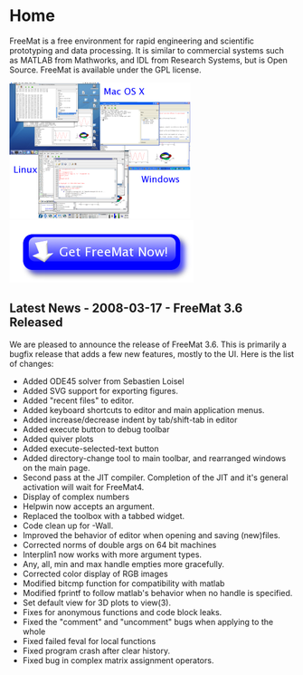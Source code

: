 Home
====

FreeMat is a free environment for rapid engineering and scientific prototyping and data processing. It is similar to commercial systems such as MATLAB from Mathworks, and IDL from Research Systems, but is Open Source. FreeMat is available under the GPL license.


[!["Screen"](assets/screencap_composite_small.png "Screen")](screenshots.html) [!["Download"](assets/download.png "Download")](download.html)


Latest News - 2008-03-17 - FreeMat 3.6 Released
-----------------------------------------------
We are pleased to announce the release of FreeMat 3.6. This is primarily a bugfix release that adds a few new features,
mostly to the UI. Here is the list of changes:

 * Added ODE45 solver from Sebastien Loisel
 * Added SVG support for exporting figures.
 * Added "recent files" to editor.
 * Added keyboard shortcuts to editor and main application menus.
 * Added increase/decrease indent by tab/shift-tab in editor
 * Added execute button to debug toolbar
 * Added quiver plots
 * Added execute-selected-text button
 * Added directory-change tool to main toolbar, and rearranged windows on the main page.
 * Second pass at the JIT compiler.  Completion of the JIT and it's general activation will wait for FreeMat4.
 * Display of complex numbers
 * Helpwin now accepts an argument.
 * Replaced the toolbox with a tabbed widget.
 * Code clean up for -Wall.
 * Improved the behavior of editor when opening and saving (new)files.
 * Corrected norms of double args on 64 bit machines
 * Interplin1 now works with more argument types.
 * Any, all, min and max handle empties more gracefully.
 * Corrected color display of RGB images
 * Modified bitcmp function for compatibility with matlab
 * Modified fprintf to follow matlab's behavior when no handle is specified.
 * Set default view for 3D plots to view(3).
 * Fixes for anonymous functions and code block leaks.
 * Fixed the "comment" and "uncomment" bugs when applying to the whole
 * Fixed failed feval for local functions
 * Fixed program crash after clear history.
 * Fixed bug in complex matrix assignment operators.
